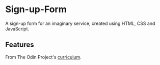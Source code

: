 # Sign-up-Form
A sign-up form for an imaginary service, created using HTML, CSS and JavaScript.<br>

## Features


From The Odin Project's [curriculum](https://www.theodinproject.com/lessons/node-path-intermediate-html-and-css-sign-up-form).

